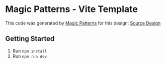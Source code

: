 # Magic Patterns - Vite Template

This code was generated by [Magic Patterns](https://magicpatterns.com) for this design: [Source Design](https://www.magicpatterns.com/c/4pkjuubxk5hwebhhcuf4ub)

## Getting Started

1. Run `npm install`
2. Run `npm run dev`
